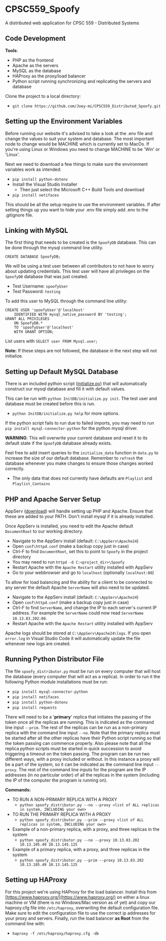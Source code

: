 # CPSC559_Spoofy

A distributed web application for CPSC 559 - Distributed Systems

## Code Development

**Tools**:
 - PHP as the frontend
 - Apache as the servers
 - MySQL as the database
 - HAProxy as the proxy/load balancer
 - Python script running synchronizing and replicating the servers and database

Clone the project to a local directory:

 - `git clone https://github.com/Joey-mi/CPSC559_Distributed_Spoofy.git`

## Setting up the Environment Variables
Before running our website it's advised to take a look at the .env file and change the values to suit your system and database. The most important node to change would be MACHINE which is currently set to MacOs. If you're using Linux or Windows you need to change MACHINE to be 'Win' or 'Linux'.

Next we need to download a few things to make sure the environment variables work as intended:

- `pip install python-dotenv`
- Install the Visual Studio Installer
    - Then just select the Microsoft C++ Build Tools and download
- `pip install netifaces`

This should be all the setup require to use the environment variables. If after setting things up you want to hide your .env file simply add .env to the .gitignore file.

## Linking with MySQL
The first thing that needs to be created is the `SpoofyDB` database. This can be done through the mysql command line utility.
```
CREATE DATABASE SpoofyDB;
```

We will be using a test user between all contributors to not have to worry about updating credentials. This test user will have all privileges on the `SpoofyDB` database that was just created.
 - Test Username: `spoofyUser`
 - Test Password: `testing`

To add this user to MySQL through the command line utility:
```
CREATE USER 'spoofyUser'@'localhost'
    IDENTIFIED WITH mysql_native_password BY 'testing';
GRANT ALL PRIVILEGES 
    ON SpoofyDB.* 
    TO 'spoofyUser'@'localhost' 
    WITH GRANT OPTION;
```
List users with `SELECT user FROM Mysql.user;`

**Note:** If these steps are not followed, the database in the next step will not initialize.

## Setting up Default MySQL Database
There is an included python script ([initialize.py](InitDB/initialize.py)) that will automatically construct our mysql database and fill it with default values.

This can be run with `python InitDB/initialize.py init`. The test user and database must be created before this is run.

 - `python InitDB/initialize.py help` for more options.

If the python script fails to run due to failed imports, you may need to run `pip install mysql-connector-python` for the python mysql driver.

**WARNING**: This will overwrite your current database and reset it to its default state if the `SpoofyDB` database already exists.

Feel free to add insert queries to the `initialize_data` function in `data.py` to increase the size of our default database. Remember to `refresh` the database whenever you make changes to ensure those changes worked correctly.

 - The only data that does not currently have defaults are `Playlist` and `Playlist_Contains`

## PHP and Apache Server Setup

AppServ ([download](https://www.appserv.org/en/download/)) will handle setting up PHP and Apache. Ensure that these are added to your PATH. Don't install mysql if it is already installed.

Once AppServ is installed, you need to edit the Apache default `DocumentRoot` to our working directory.
 - Navigate to the AppServ install (default: `C:\AppServ\Apache24`)
 - Open `conf\httpd.conf` (make a backup copy just in case)
 - Ctrl-F to find `DocumentRoot`, set this to point to `Spoofy` in the project directory
 - You may need to run `httpd -d C:<project_dir>\Spoofy`
 - Restart Apache with the `Apache Restart` utility installed with AppServ
 - Go to your webbrowser and go to `localhost` (optionally `localhost:80`)

To allow for load balancing and the ability for a client to be connected to any server the default Apache `ServerName` will also need to be updated.
 - Navigate to the AppServ install (default: `C:\AppServ\Apache24`)
 - Open `conf\httpd.conf` (make a backup copy just in case)
 - Ctrl-F to find `ServerName`, and change the IP to each server's current IP address. For example the `ServerName` could now read `ServerName 10.13.83.202:80`.
  - Restart Apache with the `Apache Restart` utility installed with AppServ

Apache logs should be stored at `C:\AppServ\Apache24\logs`. If you open `error.log` in Visual Studio Code it will automatically update the file whenever new logs are created.

## Running Python Distributor File
The file `spoofy_distributor.py` must be run on every computer that will host the database (every computer that will act as a replica). In order to run it the following Python module installations must be run:
 - `pip install mysql-connector-python`
 - `pip install netifaces`
 - `pip install python-dotenv`
 - `pip install requests`

There will need to be a '**primary**' replica that initiates the passing of the token once all the replicas are running. This is indicated as the command line input `--prim`. The rest of the replicas can be run as a non-primary replica with the command line input `--no`. Note that the primary replica must be started after all the other replicas have their Python script running so that the token passing can commence properly. Also please note that all the replica python scripts must be started in quick succession to avoid triggering a timeout on the token passing. The program can be run two different ways, with a proxy included or without. In this instance a proxy will be a part of the system, so it can be indicated as the command line input `--proxy`. The rest of the command line inputs for the program are the IP addresses (in no particular order) of all the replicas in the system (including the IP of the computer the program is running on).

**Commands:**
 - TO RUN A NON-PRIMARY REPLICA WITH A PROXY
    - `python spoofy_distributor.py --no --proxy <list of ALL replicas in system, INCLUDING your own>`
 - TO RUN THE PRIMARY REPLICA WITH A PROXY
    - `python spoofy_distributor.py --prim --proxy <list of ALL replicas in system, INCLUDING your own>`
 - Example of a non-primary replica, with a proxy, and three replicas in the system
   - `python spoofy_distributor.py --no --proxy 10.13.83.202 10.13.105.49 10.13.145.125`
 - Example of a primary replica, with a proxy, and three replicas in the system
   - `python spoofy_distributor.py --prim --proxy 10.13.83.202 10.13.105.49 10.13.145.125`

## Setting up HAProxy
For this project we're using HAProxy for the load balancer. Install this from [https://www.haproxy.org/](https://www.haproxy.org/) on either a linux machine or VM (there is no Windows/Mac version as of yet) and copy our haproxy.cfg file into `/etc/haproxy`, overwriting the default configuration file. Make sure to edit the configuration file to use the correct ip addresses for your proxy and servers. Finally, run the load balancer **as Root** from the command line with:
 - `haproxy -f /etc/haproxy/haproxy.cfg -db`
